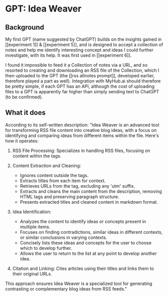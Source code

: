 # GPT: Idea Weaver

## Background

My first GPT (name suggested by ChatGPT) builds on the insights gained in [[experiment 1]] & [[experiment 5]], and is designed to accept a collection of notes and help me identify interesting concept and ideas I could further investigate, with its help. It was first used in [[experiment 6]].

I found it impossible to feed it a Collection of notes via a URL, and so resorted to creating and downloading an RSS file of the Collection, which I then uploaded to the GPT (the [[rss allnotes prompt]], developed earlier, therefore played a part as well). Integration with MyHub.ai should therefore be pretty simple, if each GPT has an API, although the cost of uploading files to a GPT is apparently far higher than simply sending text to ChatGPT (to be confirmed).

## What it does

According to its self-written description: "Idea Weaver is an advanced tool for transforming RSS file content into creative blog ideas, with a focus on identifying and comparing ideas from different items within the file. Here's how it operates:

1. RSS File Processing: Specializes in handling RSS files, focusing on content within the <item> tags.

2. Content Extraction and Cleaning:
   - Ignores content outside the <item> tags.
   - Extracts titles from each item for context.
   - Retrieves URLs from the <link> tag, excluding any 'utm' suffix.
   - Extracts and cleans the main content from the description, removing HTML tags and preserving paragraph structure.
   - Presents extracted titles and cleaned content in markdown format.

3. Idea Identification:
   - Analyzes the content to identify ideas or concepts present in multiple items.
   - Focuses on finding contradictions, similar ideas in different contexts, or similar conclusions in varying contexts.
   - Concisely lists these ideas and concepts for the user to choose which to develop further.
   - Allows the user to return to the list at any point to develop another idea.

4. Citation and Linking: Cites articles using their titles and links them to their original URLs.

This approach ensures Idea Weaver is a specialized tool for generating contrasting or complementary blog ideas from RSS feeds."

